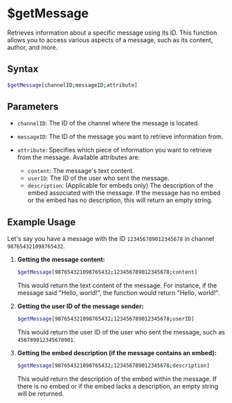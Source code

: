 # $getMessage

Retrieves information about a specific message using its ID. This function allows you to access various aspects of a message, such as its content, author, and more.

## Syntax

```bash
$getMessage[channelID;messageID;attribute]
```

## Parameters

*   `channelID`: The ID of the channel where the message is located.
*   `messageID`: The ID of the message you want to retrieve information from.
*   `attribute`:  Specifies which piece of information you want to retrieve from the message.  Available attributes are:

    *   `content`: The message's text content.
    *   `userID`: The ID of the user who sent the message.
    *   `description`: (Applicable for embeds only) The description of the embed associated with the message. If the message has no embed or the embed has no description, this will return an empty string.

## Example Usage

Let's say you have a message with the ID `123456789012345678` in channel `987654321098765432`.

1.  **Getting the message content:**

    ```bash
    $getMessage[987654321098765432;123456789012345678;content]
    ```

    This would return the text content of the message.  For instance, if the message said "Hello, world!", the function would return "Hello, world!".

2.  **Getting the user ID of the message sender:**

    ```bash
    $getMessage[987654321098765432;123456789012345678;userID]
    ```

    This would return the user ID of the user who sent the message, such as `456789012345678901`.

3.  **Getting the embed description (if the message contains an embed):**

    ```bash
    $getMessage[987654321098765432;123456789012345678;description]
    ```

    This would return the description of the embed within the message. If there is no embed or if the embed lacks a description, an empty string will be returned.
